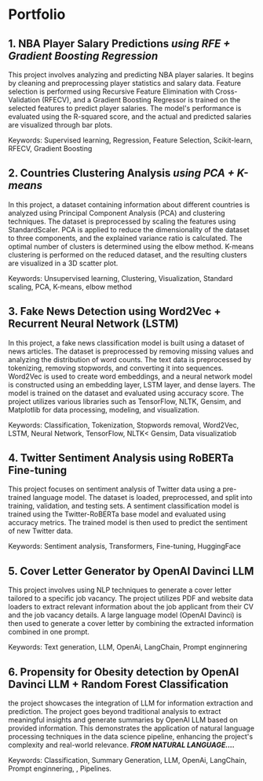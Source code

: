 # Portfolio

## 1. NBA Player Salary Predictions _using RFE + Gradient Boosting Regression_

This project involves analyzing and predicting NBA player salaries. It begins by cleaning and preprocessing player statistics and salary data. Feature selection is performed using Recursive Feature Elimination with Cross-Validation (RFECV), and a Gradient Boosting Regressor is trained on the selected features to predict player salaries. The model's performance is evaluated using the R-squared score, and the actual and predicted salaries are visualized through bar plots.

Keywords: Supervised learning, Regression, Feature Selection, Scikit-learn, RFECV, Gradient Boosting

## 2. Countries Clustering Analysis _using PCA + K-means_

In this project, a dataset containing information about different countries is analyzed using Principal Component Analysis (PCA) and clustering techniques. The dataset is preprocessed by scaling the features using StandardScaler. PCA is applied to reduce the dimensionality of the dataset to three components, and the explained variance ratio is calculated. The optimal number of clusters is determined using the elbow method. K-means clustering is performed on the reduced dataset, and the resulting clusters are visualized in a 3D scatter plot.

Keywords: Unsupervised learning, Clustering, Visualization, Standard scaling, PCA, K-means, elbow method

## 3. Fake News Detection using Word2Vec + Recurrent Neural Network (LSTM)

In this project, a fake news classification model is built using a dataset of news articles. The dataset is preprocessed by removing missing values and analyzing the distribution of word counts. The text data is preprocessed by tokenizing, removing stopwords, and converting it into sequences. Word2Vec is used to create word embeddings, and a neural network model is constructed using an embedding layer, LSTM layer, and dense layers. The model is trained on the dataset and evaluated using accuracy score. The project utilizes various libraries such as TensorFlow, NLTK, Gensim, and Matplotlib for data processing, modeling, and visualization.

Keywords: Classification, Tokenization, Stopwords removal, Word2Vec, LSTM, Neural Network, TensorFlow, NLTK< Gensim, Data visualizatiob

## 4. Twitter Sentiment Analysis using RoBERTa Fine-tuning 

This project focuses on sentiment analysis of Twitter data using a pre-trained language model. The dataset is loaded, preprocessed, and split into training, validation, and testing sets. A sentiment classification model is trained using the Twitter-RoBERTa base model and evaluated using accuracy metrics. The trained model is then used to predict the sentiment of new Twitter data.

Keywords: Sentiment analysis, Transformers, Fine-tuning, HuggingFace

## 5. Cover Letter Generator by OpenAI Davinci LLM

This project involves using NLP techniques to generate a cover letter tailored to a specific job vacancy. The project utilizes PDF and website data loaders to extract relevant information about the job applicant from their CV and the job vacancy details. A large language model (OpenAI Davinci) is then used to generate a cover letter by combining the extracted information combined in one prompt.

Keywords: Text generation, LLM, OpenAi, LangChain, Prompt enginnering

## 6. Propensity for Obesity detection by OpenAI Davinci LLM + Random Forest Classification 

the project showcases the integration of LLM for information extraction and prediction. The project goes beyond traditional analysis to extract meaningful insights and generate summaries by OpenAI LLM based on provided information. This demonstrates the application of natural language processing techniques in the data science pipeline, enhancing the project's complexity and real-world relevance. ***FROM NATURAL LANGUAGE....***

Keywords: Classification, Summary Generation, LLM, OpenAi, LangChain, Prompt enginnering, , Pipelines.  






